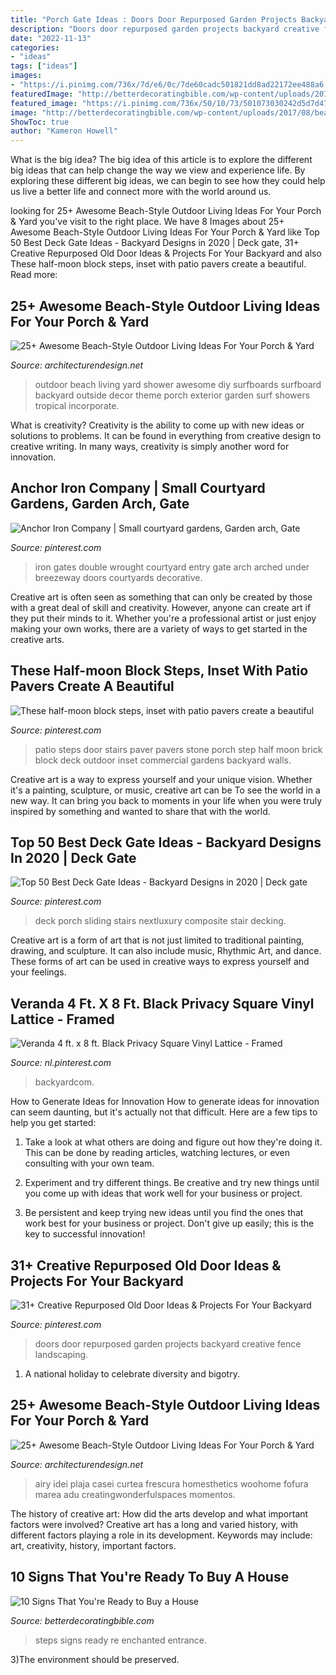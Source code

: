```yaml
---
title: "Porch Gate Ideas : Doors Door Repurposed Garden Projects Backyard Creative Fence Landscaping"
description: "Doors door repurposed garden projects backyard creative fence landscaping"
date: "2022-11-13"
categories:
- "ideas"
tags: ["ideas"]
images:
- "https://i.pinimg.com/736x/7d/e6/0c/7de60cadc501821dd8ad22172ee488a6.jpg"
featuredImage: "http://betterdecoratingbible.com/wp-content/uploads/2017/08/beautiful-mansion-decor-entrance-steps.jpg"
featured_image: "https://i.pinimg.com/736x/50/10/73/501073030242d5d7d47006a64535e880--iron-gates-breezeway.jpg"
image: "http://betterdecoratingbible.com/wp-content/uploads/2017/08/beautiful-mansion-decor-entrance-steps.jpg"
ShowToc: true
author: "Kameron Howell"
---
```



What is the big idea?
The big idea of this article is to explore the different big ideas that can help change the way we view and experience life. By exploring these different big ideas, we can begin to see how they could help us live a better life and connect more with the world around us.

	

		
looking for 25+ Awesome Beach-Style Outdoor Living Ideas For Your Porch &amp; Yard you've visit to the right place. We have 8 Images about 25+ Awesome Beach-Style Outdoor Living Ideas For Your Porch &amp; Yard like Top 50 Best Deck Gate Ideas - Backyard Designs in 2020 | Deck gate, 31+ Creative Repurposed Old Door Ideas &amp; Projects For Your Backyard and also These half-moon block steps, inset with patio pavers create a beautiful. Read more:
		
    
## 25+ Awesome Beach-Style Outdoor Living Ideas For Your Porch &amp; Yard

<img loading=lazy src="http://cdn.architecturendesign.net/wp-content/uploads/2015/07/AD-Beach-Style-Outdoor-Living-Ideas-17.jpg" onerror="this.onerror=null;this.src='https://tse2.mm.bing.net/th?id=OIP.f4KXxdrTKzKC686p1PpgbAHaJ4&amp;pid=15.1';" alt="25+ Awesome Beach-Style Outdoor Living Ideas For Your Porch &amp; Yard">

_Source: architecturendesign.net_

>outdoor beach living yard shower awesome diy surfboards surfboard backyard outside decor theme porch exterior garden surf showers tropical incorporate. 

	

What is creativity?
Creativity is the ability to come up with new ideas or solutions to problems. It can be found in everything from creative design to creative writing. In many ways, creativity is simply another word for innovation.

    
## Anchor Iron Company | Small Courtyard Gardens, Garden Arch, Gate

<img loading=lazy src="https://i.pinimg.com/736x/50/10/73/501073030242d5d7d47006a64535e880--iron-gates-breezeway.jpg" onerror="this.onerror=null;this.src='https://tse4.mm.bing.net/th?id=OIP.8jhGQ6HXx1RJlnwPQVjiFQHaJ3&amp;pid=15.1';" alt="Anchor Iron Company | Small courtyard gardens, Garden arch, Gate">

_Source: pinterest.com_

>iron gates double wrought courtyard entry gate arch arched under breezeway doors courtyards decorative. 

	

Creative art is often seen as something that can only be created by those with a great deal of skill and creativity. However, anyone can create art if they put their minds to it. Whether you're a professional artist or just enjoy making your own works, there are a variety of ways to get started in the creative arts.

    
## These Half-moon Block Steps, Inset With Patio Pavers Create A Beautiful

<img loading=lazy src="https://i.pinimg.com/736x/7d/e6/0c/7de60cadc501821dd8ad22172ee488a6.jpg" onerror="this.onerror=null;this.src='https://tse1.mm.bing.net/th?id=OIP.szKhQS46EsdnWOzEbmyJDwHaFj&amp;pid=15.1';" alt="These half-moon block steps, inset with patio pavers create a beautiful">

_Source: pinterest.com_

>patio steps door stairs paver pavers stone porch step half moon brick block deck outdoor inset commercial gardens backyard walls. 

	

Creative art is a way to express yourself and your unique vision. Whether it's a painting, sculpture, or music, creative art can be To see the world in a new way. It can bring you back to moments in your life when you were truly inspired by something and wanted to share that with the world.

    
## Top 50 Best Deck Gate Ideas - Backyard Designs In 2020 | Deck Gate

<img loading=lazy src="https://i.pinimg.com/736x/19/d4/16/19d41660d7d9fe841d21334c338338ee.jpg" onerror="this.onerror=null;this.src='https://tse1.mm.bing.net/th?id=OIP.mghFCrvvNKpsnvNqh83hdQHaFj&amp;pid=15.1';" alt="Top 50 Best Deck Gate Ideas - Backyard Designs in 2020 | Deck gate">

_Source: pinterest.com_

>deck porch sliding stairs nextluxury composite stair decking. 

	

Creative art is a form of art that is not just limited to traditional painting, drawing, and sculpture. It can also include music, Rhythmic Art, and dance. These forms of art can be used in creative ways to express yourself and your feelings.

    
## Veranda 4 Ft. X 8 Ft. Black Privacy Square Vinyl Lattice - Framed

<img loading=lazy src="https://i.pinimg.com/736x/fb/31/4a/fb314a5a35de210573763a7755a8173a.jpg" onerror="this.onerror=null;this.src='https://tse1.mm.bing.net/th?id=OIP.ohon8NCwj7vja2Y7CbndlgHaEK&amp;pid=15.1';" alt="Veranda 4 ft. x 8 ft. Black Privacy Square Vinyl Lattice - Framed">

_Source: nl.pinterest.com_

>backyardcom. 

	

How to Generate Ideas for Innovation
How to generate ideas for innovation can seem daunting, but it's actually not that difficult. Here are a few tips to help you get started:
1. Take a look at what others are doing and figure out how they're doing it. This can be done by reading articles, watching lectures, or even consulting with your own team.

2. Experiment and try different things. Be creative and try new things until you come up with ideas that work well for your business or project.

3. Be persistent and keep trying new ideas until you find the ones that work best for your business or project. Don't give up easily; this is the key to successful innovation!

    
## 31+ Creative Repurposed Old Door Ideas &amp; Projects For Your Backyard

<img loading=lazy src="https://i.pinimg.com/originals/0e/a8/f4/0ea8f4ea1db229a8c055ec94320cff1f.jpg" onerror="this.onerror=null;this.src='https://tse2.mm.bing.net/th?id=OIP.W6gcD7NZj7KrPYhdu_JLywHaJ6&amp;pid=15.1';" alt="31+ Creative Repurposed Old Door Ideas &amp; Projects For Your Backyard">

_Source: pinterest.com_

>doors door repurposed garden projects backyard creative fence landscaping. 

	

1. A national holiday to celebrate diversity and bigotry.

    
## 25+ Awesome Beach-Style Outdoor Living Ideas For Your Porch &amp; Yard

<img loading=lazy src="https://cdn.architecturendesign.net/wp-content/uploads/2015/07/AD-Beach-Style-Outdoor-Living-Ideas-13-1.jpg" onerror="this.onerror=null;this.src='https://tse4.mm.bing.net/th?id=OIP.HuzFFAPU8IH2EzZYg0yclwHaJW&amp;pid=15.1';" alt="25+ Awesome Beach-Style Outdoor Living Ideas For Your Porch &amp; Yard">

_Source: architecturendesign.net_

>airy idei plaja casei curtea frescura homesthetics woohome fofura marea adu creatingwonderfulspaces momentos. 

	

The history of creative art: How did the arts develop and what important factors were involved?
Creative art has a long and varied history, with different factors playing a role in its development. Keywords may include: art, creativity, history, important factors.

    
## 10 Signs That You&#039;re Ready To Buy A House

<img loading=lazy src="http://betterdecoratingbible.com/wp-content/uploads/2017/08/beautiful-mansion-decor-entrance-steps.jpg" onerror="this.onerror=null;this.src='https://tse3.mm.bing.net/th?id=OIP.tStR8JSGBvsxnDrLhQsgbwHaJ4&amp;pid=15.1';" alt="10 Signs That You&#039;re Ready to Buy a House">

_Source: betterdecoratingbible.com_

>steps signs ready re enchanted entrance. 

	

3)The environment should be preserved. 

